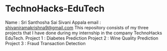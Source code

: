 # TechnoHacks-EduTech
Name :  Sri Santhosha Sai Sivani Appala
email : shivaniramakrishna9@gmail.com
This repository consists of my three projects that I have done during my internship in the company TechnoHacks EduTech.
Project 1 : Diabetes Prediction
Project 2 : Wine Quality Prediction
Project 3 : Fraud Transaction Detection 
